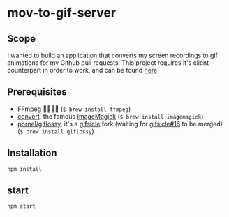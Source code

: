 # mov-to-gif-server

## Scope
I wanted to build an application that converts my screen recordings to gif animations for my Github pull requests.
This project requires it's client counterpart in order to work, and can be found [here](https://github.com/cristeaandrei95/mov-to-gif-client).

## Prerequisites
- [FFmpeg](http://ffmpeg.org/) [🐓🐓🐓🐓](http://en.wikipedia.org/wiki/FFmpeg#History) (`$ brew install ffmpeg`)
- [convert](http://www.imagemagick.org/script/convert.php), the famous [ImageMagick](http://www.imagemagick.org/) (`$ brew install imagemagick`)
- [pornel/giflossy](https://github.com/pornel/giflossy/releases), it's a [gifsicle](http://www.lcdf.org/gifsicle/) fork (waiting for [gifsicle#16](https://github.com/kohler/gifsicle/pull/16) to be merged) (`$ brew install giflossy`)

## Installation
`npm install`

## start
`npm start`
